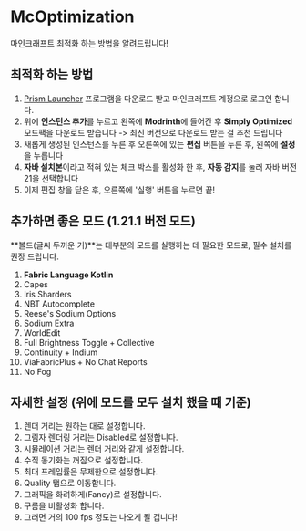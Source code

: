 # McOptimization

마인크래프트 최적화 하는 방법을 알려드립니다!

## 최적화 하는 방법
1. [Prism Launcher](https://prismlauncher.org/download/windows/) 프로그램을 다운로드 받고 마인크래프트 계정으로 로그인 합니다.
2. 위에 **인스턴스 추가**를 누르고 왼쪽에 **Modrinth**에 들어간 후 **Simply Optimized** 모드팩을 다운로드 받습니다
 -> 최신 버전으로 다운로드 받는 걸 추천 드립니다 
3. 새롭게 생성된 인스턴스를 누른 후 오른쪽에 있는 **편집** 버튼을 누른 후, 왼쪽에 **설정**을 누릅니다
4. **자바 설치본**이라고 적혀 있는 체크 박스를 활성화 한 후, **자동 감지**를 눌러 자바 버전 21을 선택합니다
5. 이제 편집 창을 닫은 후, 오른쪽에 '실행' 버튼을 누르면 끝!

## 추가하면 좋은 모드 (1.21.1 버전 모드)
**볼드(글씨 두꺼운 거)**는 대부분의 모드를 실행하는 데 필요한 모드로, 필수 설치를 권장 드립니다.
1. **Fabric Language Kotlin**
2. Capes
3. Iris Sharders
4. NBT Autocomplete
5. Reese's Sodium Options
6. Sodium Extra
7. WorldEdit
8. Full Brightness Toggle + Collective
9. Continuity + Indium
10. ViaFabricPlus + No Chat Reports
11. No Fog

## 자세한 설정 (위에 모드를 모두 설치 했을 때 기준)
1. 렌더 거리는 원하는 대로 설정합니다.
2. 그림자 렌더링 거리는 Disabled로 설정합니다.
3. 시뮬레이션 거리는 렌더 거리와 같게 설정합니다.
4. 수직 동기화는 꺼짐으로 설정합니다.
5. 최대 프레임률은 무제한으로 설정합니다.
6. Quality 탭으로 이동합니다.
7. 그래픽을 화려하게(Fancy)로 설정합니다.
8. 구름을 비활성화 합니다.
10. 그러면 거의 100 fps 정도는 나오게 될 겁니다!
